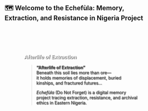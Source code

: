 ## 🗺️ Welcome to the **Echefùla: Memory, Extraction, and Resistance in Nigeria Project**

<div style="
  background: url('/assets/img/Afterlife-of-Extraction.jpg') no-repeat center center;
  background-size: cover;
  padding: 4rem;
  color: white;
  text-shadow: 1px 1px 2px black;
  min-height: 100vh;
">

### Afterlife of Extraction

> **“Afterlife of Extraction”**  
> Beneath this soil lies more than ore—  
> it holds memories of displacement, buried kinships, and fractured futures...  
>  
> _Echefùla_ (Do Not Forget) is a digital memory project tracing extraction, resistance, and archival ethics in Eastern Nigeria.

</div>


**Echefùla** is a collaborative digital platform comprising multi-archival sub-sites that examine the entangled legacies of mining, environmental intervention, and Indigenous resistance in Nigeria. Each project foregrounds spatial memory, oral testimony, media analysis, and community-based environmental histories.

---

## 📂 Explore Our Thematic Project Archives

### 🟩 [CLAIRE Archive](./project1/)
**CLAIRE** — *Cartographic Layer for Abandoned Industrial Resource Extraction in Nigeria* — is a digital mapping platform that documents Nigeria’s abandoned mines as environmental, social, and historical archives. It visualizes the spatial afterlives of extractive industries in Enugu and surrounding regions, using community memory, archival overlays, and participatory mapping to expose silenced geographies of abandonment and resistance.

> **Keywords:** abandoned mines · spatial memory · colonial land acquisition · environmental justice  
> **Metadata file:** `CLAIRE-metadata.csv`

---

### 🟨 [Mining Media Memory (MMM) Archive](./project2/)
**MMM** is a digital research and archival project focused on the intersection of **mining, media, and memory** in Nigeria. It curates Nigerian newspaper articles, community testimonies, and visual culture from 1930 to the present, using media analysis and topic modeling to track the shifting narratives, silences, and public perceptions around extractive activity.

> **Keywords:** media silence · mining reportage · colonial propaganda · community journalism  
> **Metadata file:** `CLAIRE-metadata.csv`

---

### 🟦 [ACAIREN Archive](./project3/)
**ACAIREN** — *Anti-Erosion Campaign and Indigenous Resistance in Eastern Nigeria* — investigates how erosion control efforts functioned as both ecological policy and political strategy during and after colonial rule. It explores how anti-erosion programs were used to justify land expropriation and unpaid labor, while communities resisted through refusal, ritual, and oral tradition.

> **Keywords:** erosion control · gully ecology · rural resistance · environmental governance  
> **Metadata file:** `CLAIRE-metadata.csv`

---

📌 Each sub-site includes a refined navigational structure, multiple pages, and project-specific metadata. The platform supports interactive maps, oral histories, topic modeling visualizations, and community-driven interpretation.


